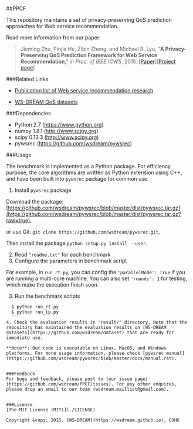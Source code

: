 ##PPCF

This repository maintains a set of privacy-preserving QoS prediction approaches for Web service recommendation.

Read more information from our paper: 

>Jieming Zhu, Pinjia He, Zibin Zheng, and Michael R. Lyu, "**A Privacy-Preserving QoS Prediction Framework for Web Service Recommendation**," *in Proc. of IEEE ICWS*, 2015. [[Paper](http://jiemingzhu.github.io/pub/jmzhu_icws2015.pdf)][[Project page](http://wsdream.github.io/PPCF)]


###Related Links

- [Publication list of Web service recommendation research](https://github.com/wsdream/pywsrec/blob/master/docs/paperlist.rst)

- [WS-DREAM QoS datasets](https://github.com/wsdream/dataset)


###Dependencies
- Python 2.7 (https://www.python.org)
- numpy 1.8.1 (http://www.scipy.org)
- scipy 0.13.3 (http://www.scipy.org)
- pywsrec (https://github.com/wsdream/pywsrec)


###Usage

The benchmark is implemented as a Python package. For efficiency purpose, the core algorithms are written as Python extension using C++, and have been built into `pywsrec` package for common use.

1. Install `pywsrec` package
  
  Download the package: [https://github.com/wsdream/pywsrec/blob/master/dist/pywsrec.tar.gz](https://github.com/wsdream/pywsrec/blob/master/dist/pywsrec.tar.gz?raw=true),

  or use Git: `git clone https://github.com/wsdream/pywsrec.git`,

  Then install the package `python setup.py install --user`.    

2. Read `"readme.txt"` for each benchmark
3. Configure the parameters in benchmark script
  
  For example, in `run_rt.py`, you can config the `'parallelMode': True` if you are running a multi-core machine. You can also set `'rounds': 1` for testing, which make the execution finish soon.

3. Run the benchmark scripts
     
  ```    
    $ python run_rt.py
    $ python run_tp.py 
    ```
4. Check the evaluation results in "result/" directory. Note that the repository has maintained the evaluation results on [WS-DREAM datasets](https://github.com/wsdream/dataset) that are ready for immediate use.

**Note**: Our code is executable on Linux, MacOS, and Windows platforms. For more usage information, please check [pywsrec manual](https://github.com/wsdream/pywsrec/blob/master/docs/manual.rst).


###Feedback
For bugs and feedback, please post to [our issue page](https://github.com/wsdream/PPCF/issues). For any other enquires, please drop an email to our team (wsdream.maillist@gmail.com).


###License
[The MIT License (MIT)](./LICENSE)

Copyright &copy; 2015, [WS-DREAM](https://wsdream.github.io), CUHK

